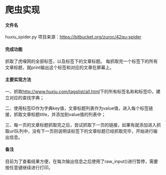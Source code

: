 # 爬虫实现
#### 文件名
huxiu_spider.py
项目来源：<https://bitbucket.org/zuroc/42qu-spider>

#### 完成功能
抓取了虎嗅网的全部标签，以及标签下的文章标题。
每抓取完一个标签下的所有文章标题，就print输出这个标签和对应的文章在屏幕上。

#### 主要实现方法
一、抓取<http://www.huxiu.com/tagslist/all.html>下的所有标签名称和标签ID，建立对应的查找字典；

二、使用标签ID作为字典key值，文章标题列表作为value值，进入每个标签链接，抓取文章标题title，并添加到value值的列表中；

三、每一页的文章标题抓取完之后，尝试抓取下一页的链接，如果有就添加进入抓取url队列中，没有下一页则说明该标签下的文章标题已经抓取完毕，开始进行输出信息。

#### 备注
目前为了查看结果方便，在每次输出信息之后使用了raw_input()进行暂停，需要按任意键继续进行打印。